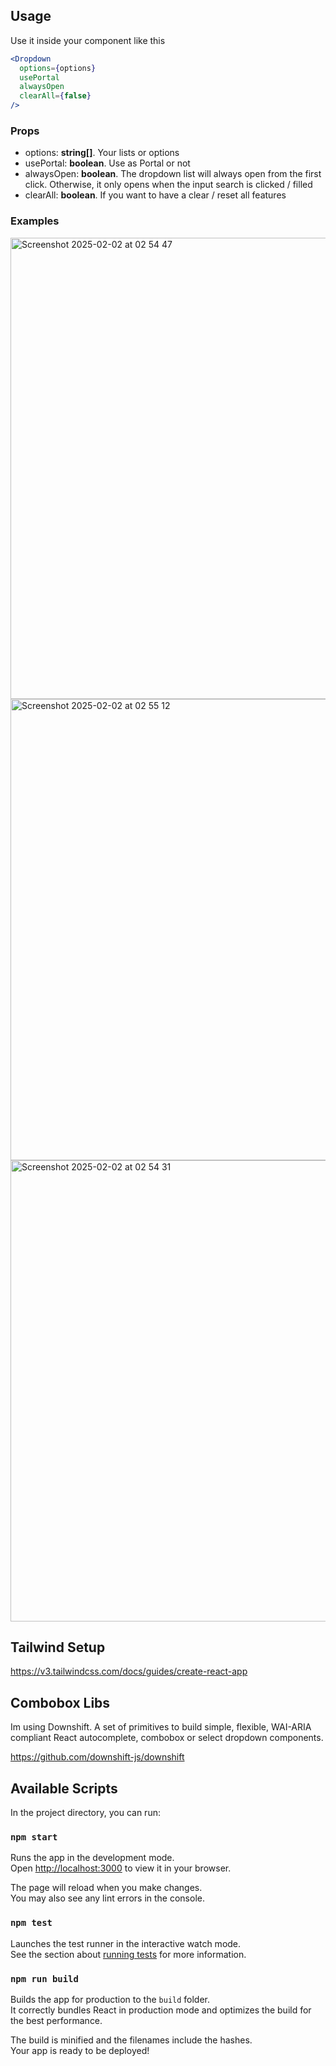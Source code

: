 ## Usage

Use it inside your component like this

```jsx
<Dropdown
  options={options}
  usePortal
  alwaysOpen
  clearAll={false}
/>
```

### Props
- options: **string[]**. Your lists or options
- usePortal: **boolean**. Use as Portal or not
- alwaysOpen: **boolean**. The dropdown list will always open from the first click. Otherwise, it only opens when the input search is clicked / filled
- clearAll: **boolean**. If you want to have a clear / reset all features


### Examples

<img width="738" alt="Screenshot 2025-02-02 at 02 54 47" src="https://github.com/user-attachments/assets/4bbf04e5-5891-41f1-9e37-5810cf35a83d" />
<img width="738" alt="Screenshot 2025-02-02 at 02 55 12" src="https://github.com/user-attachments/assets/4182bfe9-713c-404e-b5ff-f6764cbae329" />
<img width="738" alt="Screenshot 2025-02-02 at 02 54 31" src="https://github.com/user-attachments/assets/cc1acb5b-a8ed-4660-ab06-1140f815a98d" />


## Tailwind Setup

https://v3.tailwindcss.com/docs/guides/create-react-app


## Combobox Libs

Im using Downshift. A set of primitives to build simple, flexible, WAI-ARIA compliant React autocomplete, combobox or select dropdown components.

https://github.com/downshift-js/downshift

## Available Scripts

In the project directory, you can run:

### `npm start`

Runs the app in the development mode.\
Open [http://localhost:3000](http://localhost:3000) to view it in your browser.

The page will reload when you make changes.\
You may also see any lint errors in the console.

### `npm test`

Launches the test runner in the interactive watch mode.\
See the section about [running tests](https://facebook.github.io/create-react-app/docs/running-tests) for more information.

### `npm run build`

Builds the app for production to the `build` folder.\
It correctly bundles React in production mode and optimizes the build for the best performance.

The build is minified and the filenames include the hashes.\
Your app is ready to be deployed!
